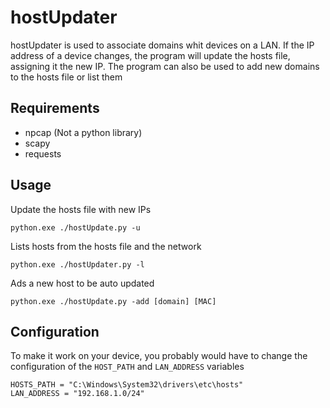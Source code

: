 # hostUpdater

hostUpdater is used to associate domains whit devices on a LAN. If the IP address of a device changes, the program will update the hosts file, assigning it the new IP. The program can also be used to add new domains to the hosts file or list them

## Requirements

- npcap (Not a python library)
- scapy
- requests

## Usage

Update the hosts file with new IPs 

`python.exe ./hostUpdate.py -u`

Lists hosts from the hosts file and the network

`python.exe ./hostUpdater.py -l`

Ads a new host to be auto updated

`python.exe ./hostUpdate.py -add [domain] [MAC]`

## Configuration

To make it work on your device, you probably would have to change the configuration of the `HOST_PATH` and `LAN_ADDRESS` variables

```
HOSTS_PATH = "C:\Windows\System32\drivers\etc\hosts"
LAN_ADDRESS = "192.168.1.0/24"
```

